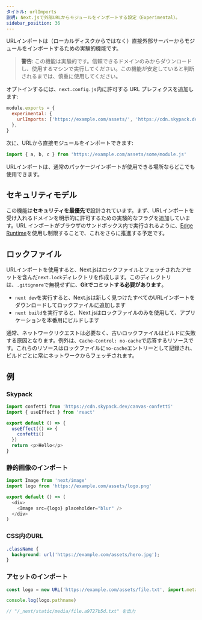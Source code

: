 ```yaml
---
タイトル: urlImports
説明: Next.jsで外部URLからモジュールをインポートする設定（Experimental）。
sidebar_position: 36
---
```


URLインポートは（ローカルディスクからではなく）直接外部サーバーからモジュールをインポートするための実験的機能です。

> **警告**: この機能は実験的です。信頼できるドメインのみからダウンロードし、使用するマシンで実行してください。この機能が安定していると判断されるまでは、慎重に使用してください。

オプトインするには、`next.config.js`内に許可する URL プレフィクスを追加します:

```js title="next.config.js"
module.exports = {
  experimental: {
    urlImports: ['https://example.com/assets/', 'https://cdn.skypack.dev'],
  },
}
```

次に、URLから直接モジュールをインポートできます:

```js
import { a, b, c } from 'https://example.com/assets/some/module.js'
```

URLインポートは、通常のパッケージインポートが使用できる場所ならどこでも使用できます。

## セキュリティモデル

この機能は**セキュリティを最優先で**設計されています。まず、URLインポートを受け入れるドメインを明示的に許可するための実験的なフラグを追加しています。URL インポートがブラウザのサンドボックス内で実行されるように、[Edge Runtime](/docs/app-router/api-reference/edge)を使用し制限することで、これをさらに推進する予定です。

## ロックファイル

URLインポートを使用すると、Next.jsはロックファイルとフェッチされたアセットを含んだ`next.lock`ディレクトリを作成します。このディレクトリは、`.gitignore`で無視せずに、**Gitでコミットする必要があります**。

- `next dev`を実行すると、Next.jsは新しく見つけたすべてのURLインポートをダウンロードしてロックファイルに追加します
- `next build`を実行すると、Next.jsはロックファイルのみを使用して、アプリケーションを本番用にビルドします

通常、ネットワークリクエストは必要なく、古いロックファイルはビルドに失敗する原因となります。例外は、`Cache-Control: no-cache`で応答するリソースです。これらのリソースはロックファイルに`no-cache`エントリーとして記録され、ビルドごとに常にネットワークからフェッチされます。

## 例

### Skypack

```js
import confetti from 'https://cdn.skypack.dev/canvas-confetti'
import { useEffect } from 'react'

export default () => {
  useEffect(() => {
    confetti()
  })
  return <p>Hello</p>
}
```

### 静的画像のインポート

```js
import Image from 'next/image'
import logo from 'https://example.com/assets/logo.png'

export default () => (
  <div>
    <Image src={logo} placeholder="blur" />
  </div>
)
```

### CSS内のURL

```css
.className {
  background: url('https://example.com/assets/hero.jpg');
}
```

### アセットのインポート

```js
const logo = new URL('https://example.com/assets/file.txt', import.meta.url)

console.log(logo.pathname)

// "/_next/static/media/file.a9727b5d.txt" を出力
```
